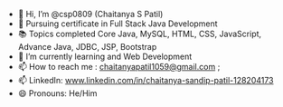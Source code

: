 - 👋 Hi, I’m @csp0809 (Chaitanya S Patil)
- 👀 Pursuing certificate in Full Stack Java Development
- 📚 Topics completed Core Java, MySQL, HTML, CSS, JavaScript, Advance Java, JDBC, JSP, Bootstrap
- 🌱 I’m currently learning  and Web Development
- 📫 How to reach me : chaitanyapatil1059@gmail.com ;
- 📫 LinkedIn: www.linkedin.com/in/chaitanya-sandip-patil-128204173
- 😄 Pronouns: He/Him
<!---
csp0809/csp0809 is a ✨ special ✨ repository because its `README.md` (this file) appears on your GitHub profile.
You can click the Preview link to take a look at your changes.
--->
